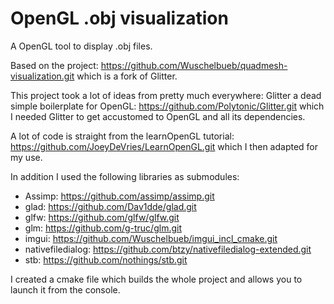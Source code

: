 # OpenGL .obj visualization

A OpenGL tool to display .obj files.

Based on the project: https://github.com/Wuschelbueb/quadmesh-visualization.git which is a fork of Glitter.


This project took a lot of ideas from pretty much everywhere:
Glitter a dead simple boilerplate for OpenGL: https://github.com/Polytonic/Glitter.git
which I needed Glitter to get accustomed to OpenGL and all its dependencies.

A lot of code is straight from the learnOpenGL tutorial: https://github.com/JoeyDeVries/LearnOpenGL.git which I then adapted for my use.


In addition I used the following libraries as submodules:

- Assimp: https://github.com/assimp/assimp.git
- glad: https://github.com/Dav1dde/glad.git
- glfw: https://github.com/glfw/glfw.git
- glm: https://github.com/g-truc/glm.git
- imgui: https://github.com/Wuschelbueb/imgui_incl_cmake.git
- nativefiledialog: https://github.com/btzy/nativefiledialog-extended.git
- stb: https://github.com/nothings/stb.git

I created a cmake file which builds the whole project and allows you to launch it from the console.
